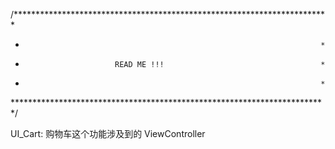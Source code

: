 /************************************************************************
*                                                                       *
*                         READ ME !!!                                   *
*                                                                       *
************************************************************************/

UI_Cart: 购物车这个功能涉及到的 ViewController

